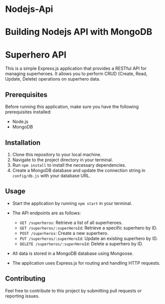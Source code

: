 # Nodejs-Api

# Building Nodejs API with MongoDB 
# Superhero API

This is a simple Express.js application that provides a RESTful API for managing superheroes. It allows you to perform CRUD (Create, Read, Update, Delete) operations on superhero data.

## Prerequisites

Before running this application, make sure you have the following prerequisites installed:

- Node.js
- MongoDB

## Installation

1. Clone this repository to your local machine.
2. Navigate to the project directory in your terminal.
3. Run `npm install` to install the necessary dependencies.
4. Create a MongoDB database and update the connection string in `config/db.js` with your database URL.

## Usage

- Start the application by running `npm start` in your terminal.
- The API endpoints are as follows:

  - `GET /superheros`: Retrieve a list of all superheroes.
  - `GET /superheros/:superHeroId`: Retrieve a specific superhero by ID.
  - `POST /superheros`: Create a new superhero.
  - `PUT /superheros/:superHeroId`: Update an existing superhero by ID.
  - `DELETE /superheros/:superHeroId`: Delete a superhero by ID.

- All data is stored in a MongoDB database using Mongoose.
- The application uses Express.js for routing and handling HTTP requests.

## Contributing

Feel free to contribute to this project by submitting pull requests or reporting issues.


